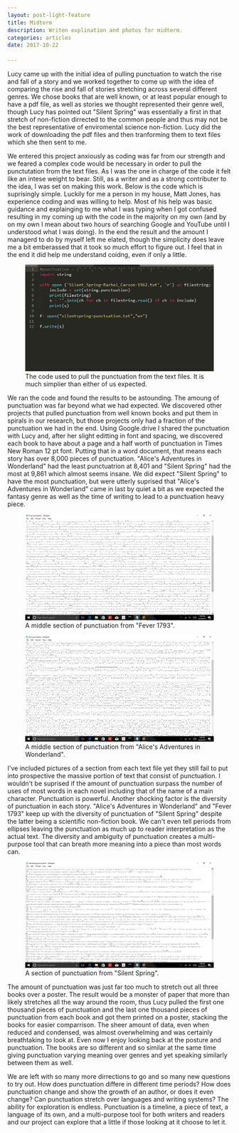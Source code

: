 ```yaml
---
layout: post-light-feature
title: Midterm
description: Writen explination and photos for midterm.
categories: articles
date: 2017-10-22

---
```

 
Lucy came up with the initial idea of pulling punctuation to watch the rise and fall of a story and we worked together to come up with the idea of comparing the rise and fall of stories stretching across several different genres. We chose books that are well known, or at least popular enough to have a pdf file, as well as stories we thought represented their genre well, though Lucy has pointed out "Silent Spring" was essentially a first in that stretch of non-fiction dirrected to the common people and thus may not be the best representative of enviromental science non-fiction. Lucy did the work of downloading the pdf files and then tranforming them to text files which she then sent to me. 

 We entered this project anxiously as coding was far from our strength and we feared a complex code would be necessary in order to pull the punctutation from the text files. As I was the one in charge of the code it felt like an intese weight to bear. Still, as a writer and as a strong contributer to the idea, I was set on making this work. Below is the code which is suprisingly simple. Luckily for me a person in my house, Matt Jones, has experience coding and was willing to help. Most of his help was basic guidance and explainging to me what I was typing when I got confused resulting in my coming up with the code in the majority on my own (and by on my own I mean about two hours of searching Google and YouTube until I understood what I was doing). In the end the result and the amount I managerd to do by myself left me elated, though the simplicity does leave me a bit emberassed that it took so much effort to figure out. I feel that in the end it did help me understand coidng, even if only a little. 
<figure>
	<img src="/images/2017-10-20.png">
	<figcaption>The code used to pull the punctuation from the text files. It is much simplier than either of us expected.</figcaption>
</figure>

We ran the code and found the results to be astounding. The amoung of punctuation was far beyond what we had expected. We discovered other projects that pulled punctuation from well known books and put them in spirals in our research, but those projects only had a fraction of the punctuation we had in the end. Using Google.drive I shared the punctuation with Lucy and, after her slight editting in font and spacing, we discovered each book to have about a page and a half worth of punctuation in Times New Roman 12 pt font. Putting that in a word document, that means each story has over 8,000 pieces of punctuation. "Alice's Adventures in Wonderland" had the least punctuatrion at 8,401 and "Silent Spring" had the most at 9,861 which almost seems insane. We did expect "Silent Spring" to have the most punctuation, but were utterly suprised that "Alice's Adventures in Wonderland" came in last by quiet a bit as we expected the fantasy genre as well as the time of writing to lead to a punctuation heavy piece. 

<figure>
	<img src="/images/2017-10-20 (1).png">
	<figcaption>A middle section of punctuation from "Fever 1793".</figcaption>
</figure>

<figure>
	<img src="/images/2017-10-20 (3).png">
	<figcaption>A middle section of punctuation from "Alice's Adventures in Wonderland".</figcaption>
</figure>

I've included pictures of a section from each text file yet they still fail to put into prospective the massive portion of text that consist of punctuation. I wouldn't be suprised if the amount of punctuation surpass the number of uses of most words in each novel including that of the name of a main character. Punctuation is powerful. Another shocking factor is the diversity of punctuation in each story. "Alice's Adventures in Wonderland" and "Fever 1793" keep up with the diversity of punctuation of "Silent Spring" despite the latter being a scientific non-fiction book. We can't even tell periods from ellipses leaving the punctuation as much up to reader interpretation as the actual text. The diversity and ambiguity of punctuation creates a multi-purpose tool that can breath more meaning into a piece than most words can.

<figure>
	<img src="/images/2017-10-20 (2).png">
	<figcaption>A section of punctuation from "Silent Spring".</figcaption>
</figure>


The amount of punctuation was just far too much to stretch out all three books over a poster. The result would be a monster of paper that more than likely stretches all the way around the room, thus Lucy pulled the first one thousand pieces of punctuation and the last one thousand pieces of punctuation from each book and got them printed on a poster, stacking the books for easier comparrison. The sheer amount of data, even when reduced and condensed, was almost overwhelming and was certainly breathtaking to look at. Even now I enjoy looking back at the posture and punctuation. The books are so different and so similar at the same time giving punctuation varying meaning over genres and yet speaking similarly between them as well. 

We are left with so many more dirrections to go and so many new questions to try out. How does punctuation differe in different time periods? How does punctuation change and show the growth of an author, or does it even change? Can punctuation stretch over languages and writing systems? The ability for exploration is endless. Punctuation is a timeline, a piece of text, a language of its own, and a multi-purpose tool for both writers and readers and our project can explore that a little if those looking at it choose to let it.
